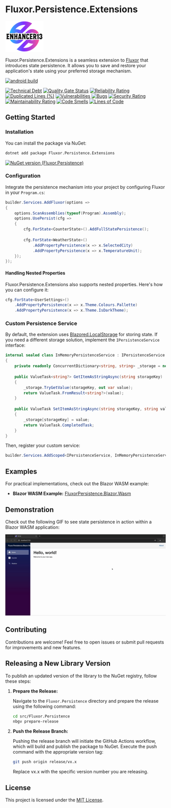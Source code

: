 # Fluxor.Persistence.Extensions

![Logo](docs/images/enhancer13_logo_inverted.png)

Fluxor.Persistence.Extensions is a seamless extension to [Fluxor](https://github.com/mrpmorris/Fluxor) that introduces state persistence. It allows you to save and restore your application's state using your preferred storage mechanism.

[![android build](https://github.com/enhancer13/fluxor-persistence/actions/workflows/dotnet_build.yml/badge.svg?branch=main)](https://github.com/enhancer13/fluxor-persistence/actions/workflows/dotnet_build.yml?branch=main)

[![Technical Debt](https://sonarcloud.io/api/project_badges/measure?project=enhancer13_fluxor-persistence&metric=sqale_index)](https://sonarcloud.io/summary/new_code?id=enhancer13_fluxor-persistence)
[![Quality Gate Status](https://sonarcloud.io/api/project_badges/measure?project=enhancer13_fluxor-persistence&metric=alert_status)](https://sonarcloud.io/summary/new_code?id=enhancer13_fluxor-persistence)
[![Reliability Rating](https://sonarcloud.io/api/project_badges/measure?project=enhancer13_fluxor-persistence&metric=reliability_rating)](https://sonarcloud.io/summary/new_code?id=enhancer13_fluxor-persistence)
[![Duplicated Lines (%)](https://sonarcloud.io/api/project_badges/measure?project=enhancer13_fluxor-persistence&metric=duplicated_lines_density)](https://sonarcloud.io/summary/new_code?id=enhancer13_fluxor-persistence)
[![Vulnerabilities](https://sonarcloud.io/api/project_badges/measure?project=enhancer13_fluxor-persistence&metric=vulnerabilities)](https://sonarcloud.io/summary/new_code?id=enhancer13_fluxor-persistence)
[![Bugs](https://sonarcloud.io/api/project_badges/measure?project=enhancer13_fluxor-persistence&metric=bugs)](https://sonarcloud.io/summary/new_code?id=enhancer13_fluxor-persistence)
[![Security Rating](https://sonarcloud.io/api/project_badges/measure?project=enhancer13_fluxor-persistence&metric=security_rating)](https://sonarcloud.io/summary/new_code?id=enhancer13_fluxor-persistence)
[![Maintainability Rating](https://sonarcloud.io/api/project_badges/measure?project=enhancer13_fluxor-persistence&metric=sqale_rating)](https://sonarcloud.io/summary/new_code?id=enhancer13_fluxor-persistence)
[![Code Smells](https://sonarcloud.io/api/project_badges/measure?project=enhancer13_fluxor-persistence&metric=code_smells)](https://sonarcloud.io/summary/new_code?id=enhancer13_fluxor-persistence)
[![Lines of Code](https://sonarcloud.io/api/project_badges/measure?project=enhancer13_fluxor-persistence&metric=ncloc)](https://sonarcloud.io/summary/new_code?id=enhancer13_navi-home-client)

## Getting Started

### Installation

You can install the package via NuGet:

```bash
dotnet add package Fluxor.Persistence.Extensions
```
[![NuGet version (Fluxor.Persistence)](https://img.shields.io/nuget/v/Fluxor.Persistence.svg?style=flat-square)](https://www.nuget.org/packages/Fluxor.Persistence/)

### Configuration

Integrate the persistence mechanism into your project by configuring Fluxor in your `Program.cs`:

```csharp
builder.Services.AddFluxor(options =>
{
    options.ScanAssemblies(typeof(Program).Assembly);
    options.UsePersist(cfg =>
    {
        cfg.ForState<CounterState>().AddFullStatePersistence();

        cfg.ForState<WeatherState>()
            .AddPropertyPersistence(x => x.SelectedCity)
            .AddPropertyPersistence(x => x.TemperatureUnit);
    });
});
```

#### Handling Nested Properties

Fluxor.Persistence.Extensions also supports nested properties. Here's how you can configure it:

```csharp
cfg.ForState<UserSettings>()
    .AddPropertyPersistence(x => x.Theme.Colours.Pallette)
    .AddPropertyPersistence(x => x.Theme.IsDarkTheme);
```

### Custom Persistence Service

By default, the extension uses [Blazored.LocalStorage](https://github.com/Blazored/LocalStorage) for storing state. If you need a different storage solution, implement the `IPersistenceService` interface:

```csharp
internal sealed class InMemoryPersistenceService : IPersistenceService
{
    private readonly ConcurrentDictionary<string, string> _storage = new();

    public ValueTask<string?> GetItemAsStringAsync(string storageKey)
    {
        _storage.TryGetValue(storageKey, out var value);
        return ValueTask.FromResult<string?>(value);
    }

    public ValueTask SetItemAsStringAsync(string storageKey, string value)
    {
        _storage[storageKey] = value;
        return ValueTask.CompletedTask;
    }
}
```

Then, register your custom service:

```csharp
builder.Services.AddScoped<IPersistenceService, InMemoryPersistenceService>();
```

## Examples

For practical implementations, check out the Blazor WASM example:

- **Blazor WASM Example:** [FluxorPersistence.Blazor.Wasm](Examples/Fluxor.Persistence.Blazor.Wasm/Fluxor.Persistence.Blazor.Wasm.csproj)

## Demonstration
Check out the following GIF to see state persistence in action within a Blazor WASM application:

![Persistence Demo](docs/images/fluxor_persistence_demo.gif)

## Contributing

Contributions are welcome! Feel free to open issues or submit pull requests for improvements and new features.

## Releasing a New Library Version

To publish an updated version of the library to the NuGet registry, follow these steps:

1. **Prepare the Release:**

   Navigate to the `Fluxor.Persistence` directory and prepare the release using the following command:

   ```bash
   cd src/Fluxor.Persistence
   nbgv prepare-release
   ```

2. **Push the Release Branch:**

    Pushing the release branch will initiate the GitHub Actions workflow, which will build and publish the package to NuGet. Execute the push command with the appropriate version tag:

    ```bash
    git push origin release/vx.x
    ```

    Replace vx.x with the specific version number you are releasing.

## License

This project is licensed under the [MIT License](LICENSE).
